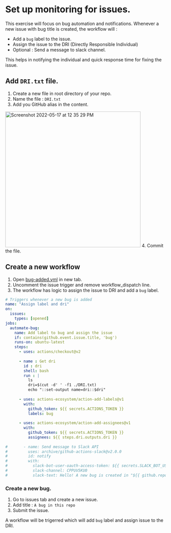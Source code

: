# Set up monitoring for issues.

This exercise will focus on bug automation and notifications. Whenever a new issue with bug title is created, the workflow will :
- Add a `bug` label to the issue.
- Assign the issue to the DRI (Directly Responsible Individual)
- Optional : Send a message to slack channel.

This helps in notifying the individual and quick response time for fixing the issue.

## Add `DRI.txt` file.
1. Create a new file in root directory of your repo.
2. Name the file : `DRI.txt`
3. Add you GitHub alias in the content.
<img width="425" alt="Screenshot 2022-05-17 at 12 35 29 PM" src="https://user-images.githubusercontent.com/17411453/168749953-9313c851-fc7e-416f-906f-c771b18f89ef.png">
4. Commit the file.

## Create a new workflow

1. Open [bug-added.yml](/.github/workflows/bug-added.yml) in new tab.
2. Uncomment the issue trigger and remove workflow_dispatch line.
3. The workflow has logic to assign the issue to DRI and add a `bug` label.

```yml
# Triggers whenever a new bug is added 
name: "Assign label and dri"
on:
  issues:
    types: [opened]
jobs:
  automate-bug:
    name: Add label to bug and assign the issue
    if: contains(github.event.issue.title, 'bug')
    runs-on: ubuntu-latest
    steps:
      - uses: actions/checkout@v2
      
      - name : Get dri
        id : dri
        shell: bash
        run : |
          ls
          dri=$(cut -d' ' -f1 ./DRI.txt)
          echo "::set-output name=dri::$dri"
          
      - uses: actions-ecosystem/action-add-labels@v1
        with:
          github_token: ${{ secrets.ACTIONS_TOKEN }}
          labels: bug
          
      - uses: actions-ecosystem/action-add-assignees@v1
        with:
          github_token: ${{ secrets.ACTIONS_TOKEN }}
          assignees: ${{ steps.dri.outputs.dri }}
          
#       - name: Send message to Slack API
#         uses: archive/github-actions-slack@v2.0.0
#         id: notify
#         with:
#           slack-bot-user-oauth-access-token: ${{ secrets.SLACK_BOT_USER_OAUTH_ACCESS_TOKEN }}
#           slack-channel: CPPUV5KU0
#           slack-text: Hello! A new bug is created in "${{ github.repository }}"
```

### Create a new bug.
1. Go to issues tab and create a new issue.
2. Add title : `A bug in this repo`
3. Submit the issue.

A workflow will be trigerred which will add `bug` label and assign issue to the DRI. 
